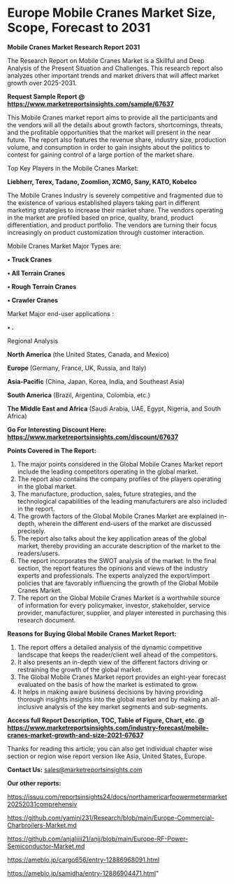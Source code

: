# Europe Mobile Cranes Market Size, Scope, Forecast to 2031

<strong>Mobile Cranes Market Research Report 2031</strong>

The Research Report on Mobile Cranes Market is a Skillful and Deep Analysis of the Present Situation and Challenges. This research report also analyzes other important trends and market drivers that will affect market growth over 2025-2031.

<strong>Request Sample Report @ <a href=https://www.marketreportsinsights.com/sample/67637>https://www.marketreportsinsights.com/sample/67637</a></strong>

This Mobile Cranes market report aims to provide all the participants and the vendors will all the details about growth factors, shortcomings, threats, and the profitable opportunities that the market will present in the near future. The report also features the revenue share, industry size, production volume, and consumption in order to gain insights about the politics to contest for gaining control of a large portion of the market share.

Top Key Players in the Mobile Cranes Market:

<strong>Liebherr, Terex, Tadano, Zoomlion, XCMG, Sany, KATO, Kobelco</strong>

The Mobile Cranes Industry is severely competitive and fragmented due to the existence of various established players taking part in different marketing strategies to increase their market share. The vendors operating in the market are profiled based on price, quality, brand, product differentiation, and product portfolio. The vendors are turning their focus increasingly on product customization through customer interaction.

Mobile Cranes Market Major Types are:

<strong>• Truck Cranes

• All Terrain Cranes

• Rough Terrain Cranes

• Crawler Cranes</strong>

Market Major end-user applications :

<strong>• .</strong>

Regional Analysis

</u><strong><b>North America</b></strong> (the United States, Canada, and Mexico)

<strong><b>Europe </b></strong>(Germany, France, UK, Russia, and Italy)

<strong><b>Asia-Pacific</b></strong> (China, Japan, Korea, India, and Southeast Asia)

<strong><b>South America</b></strong> (Brazil, Argentina, Colombia, etc.)

<strong><b>The Middle East and Africa</b></strong> (Saudi Arabia, UAE, Egypt, Nigeria, and South Africa)

<strong>Go For Interesting Discount Here: <a href=https://www.marketreportsinsights.com/discount/67637>https://www.marketreportsinsights.com/discount/67637</a></strong>

<strong>Points Covered in The Report:</strong>
<ol>
  <li>The major points considered in the Global Mobile Cranes Market report include the leading competitors operating in the global market.</li>
  <li>The report also contains the company profiles of the players operating in the global market.</li>
  <li>The manufacture, production, sales, future strategies, and the technological capabilities of the leading manufacturers are also included in the report.</li>
  <li>The growth factors of the Global Mobile Cranes Market are explained in-depth, wherein the different end-users of the market are discussed precisely.</li>
  <li>The report also talks about the key application areas of the global market, thereby providing an accurate description of the market to the readers/users.</li>
  <li>The report incorporates the SWOT analysis of the market. In the final section, the report features the opinions and views of the industry experts and professionals. The experts analyzed the export/import policies that are favorably influencing the growth of the Global Mobile Cranes Market.</li>
  <li>The report on the Global Mobile Cranes Market is a worthwhile source of information for every policymaker, investor, stakeholder, service provider, manufacturer, supplier, and player interested in purchasing this research document.</li>
</ol>
<strong>Reasons for Buying Global Mobile Cranes Market Report:</strong>

<ol>
  <li>The report offers a detailed analysis of the dynamic competitive landscape that keeps the reader/client well ahead of the competitors.</li>
  <li>It also presents an in-depth view of the different factors driving or restraining the growth of the global market.</li>
  <li>The Global Mobile Cranes Market report provides an eight-year forecast evaluated on the basis of how the market is estimated to grow.</li>
  <li>It helps in making aware business decisions by having providing thorough insights insights into the global market and by making an all-inclusive analysis of the key market segments and sub-segments.</li>
</ol>
<strong>Access full Report Description, TOC, Table of Figure, Chart, etc. @ <a href=https://www.marketreportsinsights.com/industry-forecast/mobile-cranes-market-growth-and-size-2021-67637>https://www.marketreportsinsights.com/industry-forecast/mobile-cranes-market-growth-and-size-2021-67637</a></strong>


Thanks for reading this article; you can also get individual chapter wise section or region wise report version like Asia, United States, Europe.

<strong>Contact Us:</strong>
sales@marketreportsinsights.com

<strong>Our other reports:</strong>

<a href=https://issuu.com/reportsinsights24/docs/northamericarfpowermetermarket20252031comprehensiv>https://issuu.com/reportsinsights24/docs/northamericarfpowermetermarket20252031comprehensiv</a>

<a href=https://github.com/yamini231/Research/blob/main/Europe-Commercial-Charbroilers-Market.md>https://github.com/yamini231/Research/blob/main/Europe-Commercial-Charbroilers-Market.md</a>

<a href=https://github.com/anjaliiii21/anjj/blob/main/Europe-RF-Power-Semiconductor-Market.md>https://github.com/anjaliiii21/anjj/blob/main/Europe-RF-Power-Semiconductor-Market.md</a>

<a href=https://ameblo.jp/cargo656/entry-12886968091.html>https://ameblo.jp/cargo656/entry-12886968091.html</a>

<a href=https://ameblo.jp/samidha/entry-12886904471.html>https://ameblo.jp/samidha/entry-12886904471.html</a>"
